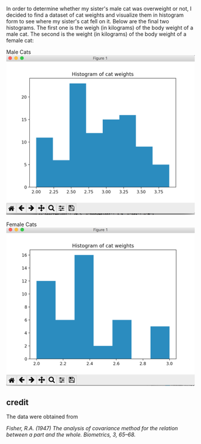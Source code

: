In order to determine whether my sister's male cat was overweight or not, I decided to find a dataset of cat weights and visualize them in histogram form to see where my sister's cat fell on it. Below are the final two histograms. The first one is the weigh (in kilograms) of the body weight of a male cat. The second is the weight (in kilograms) of the body weight of a female cat:

Male Cats
![Alt text](./Male.png?raw=true "Title")

Female Cats
![Alt text](./Female.png?raw=true "Title")

## credit

The data were obtained from

*Fisher, R.A. (1947) The analysis of covariance method for the relation between a part and the whole. Biometrics, 3, 65–68.*
